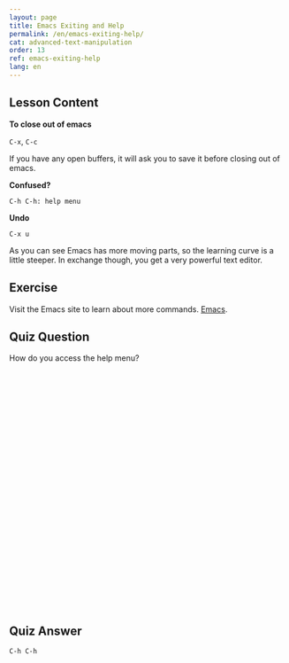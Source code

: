 ```yaml
---
layout: page
title: Emacs Exiting and Help
permalink: /en/emacs-exiting-help/
cat: advanced-text-manipulation
order: 13
ref: emacs-exiting-help
lang: en
---
```


## Lesson Content

**To close out of emacs**  

`C-x`, `C-c`

If you have any open buffers, it will ask you to save it before closing out of emacs.

**Confused?**  

`C-h C-h: help menu`

**Undo**  

`C-x u`

As you can see Emacs has more moving parts, so the learning curve is a little steeper. In exchange though, you get a very powerful text editor. 

## Exercise

Visit the Emacs site to learn about more commands. [Emacs](https://www.gnu.org/software/emacs/).

## Quiz Question

How do you access the help menu?  
<br /><br /><br /><br /><br /><br /><br /><br /><br /><br /><br /><br /><br /><br /><br /><br /><br /><br /><br /><br /><br /><br /><br /><br /><br /><br />
## Quiz Answer

`C-h C-h`